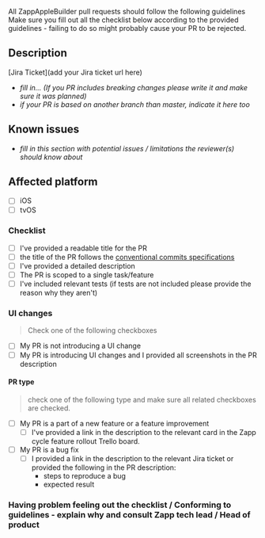 All ZappAppleBuilder pull requests should follow the following guidelines
Make sure you fill out all the checklist below according to the provided guidelines - failing to do so might probably cause your PR to be rejected.

## Description

[Jira Ticket](add your Jira ticket url here)

- _fill in... (If you PR includes breaking changes please write it and make sure it was planned)_
- _if your PR is based on another branch than master, indicate it here too_

## Known issues

- _fill in this section with potential issues / limitations the reviewer(s) should know about_

## Affected platform

- [ ] iOS
- [ ] tvOS

### Checklist

- [ ] I've provided a readable title for the PR
- [ ] the title of the PR follows the [conventional commits specifications](https://www.conventionalcommits.org/en/v1.0.0-beta.2/#specification)
- [ ] I've provided a detailed description
- [ ] The PR is scoped to a single task/feature
- [ ] I've included relevant tests (if tests are not included please provide the reason why they aren't)

### UI changes

> Check one of the following checkboxes

- [ ] My PR is not introducing a UI change
- [ ] My PR is introducing UI changes and I provided all screenshots in the PR description

#### PR type

> check one of the following type and make sure all related checkboxes are checked.

- [ ] My PR is a part of a new feature or a feature improvement
  - [ ] I've provided a link in the description to the relevant card in the Zapp cycle feature rollout Trello board.
- [ ] My PR is a bug fix
  - [ ] I provided a link in the description to the relevant Jira ticket or provided the following in the PR description:
    - steps to reproduce a bug
    - expected result

### Having problem feeling out the checklist / Conforming to guidelines - explain why and consult Zapp tech lead / Head of product
